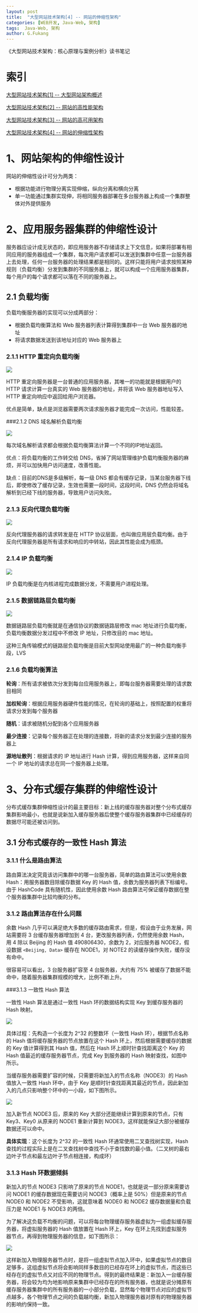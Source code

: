 ```yaml
---
layout: post
title:  "大型网站技术架构[4] -- 网站的伸缩性架构"
categories: [WEB开发, Java-Web, 架构]
tags:  Java-Web, 架构
author: G.Fukang
---
```

《大型网站技术架构：核心原理与案例分析》读书笔记

# 索引

[大型网站技术架构[1] -- 大型网站架构概述](https://gongfukangee.github.io/2018/06/27/Web-Site-Technology-Framework-1/)

[大型网站技术架构[2] -- 网站的高性能架构](https://gongfukangee.github.io/2018/06/28/Web-Site-Technology-Framework-2/)

[大型网站技术架构[3] -- 网站的高可用架构](https://gongfukangee.github.io/2018/06/28/Web-Site-Technology-Framework-3/)

[大型网站技术架构[4] -- 网站的伸缩性架构](https://gongfukangee.github.io/2018/08/04/Web-Site-Technology-Framework-4/)

# 1、网站架构的伸缩性设计

网站的伸缩性设计可分为两类：

- 根据功能进行物理分离实现伸缩，纵向分离和横向分离
- 单一功能通过集群实现伸，将相同服务器部署在多台服务器上构成一个集群整体对外提供服务

# 2、应用服务器集群的伸缩性设计

服务器应设计成无状态的，即应用服务器不存储请求上下文信息，如果将部署有相同应用的服务器组成一个集群，每次用户请求都可以发送到集群中任意一台服务器上去处理，任何一台服务器的处理结果都是相同的。这样只能将用户请求按照某种规则（负载均衡）分发到集群的不同服务器上，就可以构成一个应用服务器集群，每个用户的每个请求都可以落在不同的服务器上。

## 2.1 负载均衡

负载均衡服务器的实现可以分成两部分：

- 根据负载均衡算法和 Web 服务器列表计算得到集群中一台 Web 服务器的地址
- 将请求数据发送到该地址对应的 Web 服务器上

### 2.1.1 HTTP 重定向负载均衡

![](https://github.com/gongfukangEE/gongfukangEE.github.io/raw/master/_pic/Web/Framework_16.jpg)

HTTP 重定向服务器是一台普通的应用服务器，其唯一的功能就是根据用户的 HTTP 请求计算一台真实的 Web 服务器的地址，并将该 Web 服务器地址写入 HTTP 重定向响应中返回给用户浏览器。

优点是简单，缺点是浏览器需要两次请求服务器才能完成一次访问，性能较差。

###2.1.2 DNS 域名解析负载均衡

![](https://github.com/gongfukangEE/gongfukangEE.github.io/raw/master/_pic/Web/Framework_17.jpg)

每次域名解析请求都会根据负载均衡算法计算一个不同的IP地址返回。

优点：将负载均衡的工作转交给 DNS，省掉了网站管理维护负载均衡服务器的麻烦，并可以加快用户访问速度，改善性能。

缺点：目前的DNS是多级解析，每一级 DNS 都会有缓存记录，当某台服务器下线后，即使修改了缓存记录，生效也需要一段时间，这段时间，DNS 仍然会将域名解析到已经下线的服务器，导致用户访问失败。

### 2.1.3 反向代理负载均衡

![](https://github.com/gongfukangEE/gongfukangEE.github.io/raw/master/_pic/Web/Framework_18.jpg)

反向代理服务器的请求转发是在 HTTP 协议层面，也叫做应用层负载均衡。由于反向代理服务器是所有请求和响应的中转站，因此其性能会成为瓶颈。

### 2.1.4 IP 负载均衡

![](https://github.com/gongfukangEE/gongfukangEE.github.io/raw/master/_pic/Web/Framework_19.jpg)

IP 负载均衡是在内核进程完成数据分发，不需要用户进程处理。

### 2.1.5 数据链路层负载均衡

![](https://github.com/gongfukangEE/gongfukangEE.github.io/raw/master/_pic/Web/Framework_20.jpg)

数据链路层负载均衡就是在通信协议的数据链路层修改 mac 地址进行负载均衡，负载均衡数据分发过程中不修改 IP 地址，只修改目的 mac 地址。

这种三角传输模式的链路层负载均衡是目前大型网站使用最广的一种负载均衡手段，LVS

### 2.1.6 负载均衡算法

**轮询**：所有请求被依次分发到每台应用服务器上，即每台服务器需要处理的请求数目相同

**加权轮询**：根据应用服务器硬件性能的情况，在轮询的基础上，按照配置的权重将请求分发到每个服务器

**随机**：请求被随机分配到各个应用服务器

**最少连接**：记录每个服务器正在处理的连接数，将新的请求分发到最少连接的服务器上

**源地址散列**：根据请求的 IP 地址进行 Hash 计算，得到应用服务器，这样来自同一个 IP 地址的请求总在同一个服务器上处理。

# 3、分布式缓存集群的伸缩性设计

分布式缓存集群伸缩性设计的最主要目标：新上线的缓存服务器对整个分布式缓存集群影响最小，也就是说新加入缓存服务器后使整个缓存服务器集群中已经缓存的数据尽可能还被访问到。

## 3.1 分布式缓存的一致性 Hash 算法

### 3.1.1 什么是路由算法

路由算法决定究竟该访问集群中的哪一台服务器，简单的路由算法可以使用余数 Hash：用服务器数目除缓存数据 Key 的 Hash 值，余数为服务器列表下标编号。由于 HashCode 具有随机性，因此使用余数 Hash 路由算法可保证缓存数据在整个服务器集群中比较均衡的分布。

### 3.1.2 路由算法存在什么问题

余数 Hash 几乎可以满足绝大多数的缓存路由需求，但是，假设由于业务发展，网站需要将 3 台缓存服务器增加到 4 台，更改服务器列表，仍然使用余数 Hash，用 4 除以 Beijing 的 Hash 值 490806430，余数为 2，对应服务器 NODE2，假设数据 `<Beijing, Data>` 缓存在 NODE1，对 NOTE2 的读缓存操作失败，缓存没有命中。

很容易可以看出，3 台服务器扩容至 4 台服务器，大约有 75% 被缓存了数据不能命中，随着服务器集群规模的增大，比例不断上升。

###3.1.3 一致性 Hash 算法

一致性 Hash 算法是通过一致性 Hash 环的数据结构实现 Key 到缓存服务器的 Hash 映射。

![](https://github.com/gongfukangEE/gongfukangEE.github.io/raw/master/_pic/Web/Framework_21.jpg)

具体过程：先构造一个长度为 2^32 的整数环（一致性 Hash 环），根据节点名称的 Hash 值将缓存服务器的节点放置在这个 Hash 环上，然后根据需要缓存的数据的 Key 值计算得到其 Hash 值，然后在 Hash 环上顺时针查找距离这个 Key 的 Hash 值最近的缓存服务器节点，完成 Key 到服务器的 Hash 映射查找，如图中所示。

当缓存服务器需要扩容的时候，只需要将新加入的节点名称（NODE3）的 Hash 值放入一致性 Hash 环中，由于 Key 是顺时针查找距离其最近的节点，因此新加入的几点只影响整个环中的一小段，如下图所示。

![](https://github.com/gongfukangEE/gongfukangEE.github.io/raw/master/_pic/Web/Framework_22.jpg)

加入新节点 NODE3 后，原来的 Key 大部分还能继续计算到原来的节点，只有 Key3、Key0 从原来的 NODE1 重新计算到 NODE3，这样就能保证大部分被缓存数据还可以命中。

**具体实现**：这个长度为 2^32 的一致性 Hash 环通常使用二叉查找树实现，Hash 查找的过程实际上是在二叉查找树中查找不小于查找数的最小值。（二叉树的最右边叶子节点和最左边叶子节点相连接，构成环）

### 3.1.3 Hash 环数据倾斜

新加入的节点 NODE3 只影响了原来的节点 NODE1，也就是说一部分原来需要访问 NODE1 的缓存数据现在需要访问 NODE3（概率上是 50%）但是原来的节点 NODE0 和 NODE2 不受影响，这就意味着 NODE0 和 NODE2 缓存数据量和负载压力是 NODE1 与 NODE3 的两倍。

为了解决这负载不均衡的问题，可以将每台物理缓存服务器虚拟为一组虚拟缓存服务器，将虚拟服务器的 Hash 值放置在 Hash 环上，Key 在环上先找到虚拟服务器节点，再得到物理服务器的信息，如下图所示：

![](https://github.com/gongfukangEE/gongfukangEE.github.io/raw/master/_pic/Web/Framework_23.jpg)

这样新加入物理服务器节点时，是将一组虚拟节点加入环中，如果虚拟节点的数目足够多，这组虚拟节点将会影响同样多数目的已经存在环上的虚拟节点，而这些已经存在的虚拟节点又对应不同的物理节点。得到的最终结果是：新加入一台缓存服务器，将会较为均为地影响原来集群中已经存在的所有服务器，也就是说分摊原有缓存服务器集群中的所有服务器的一小部分负载，显然每个物理节点对应的虚拟节点越多，各个物理节点之间的负载越均衡，新加入物理服务器对原有的物理服务器的影响约保持一致。